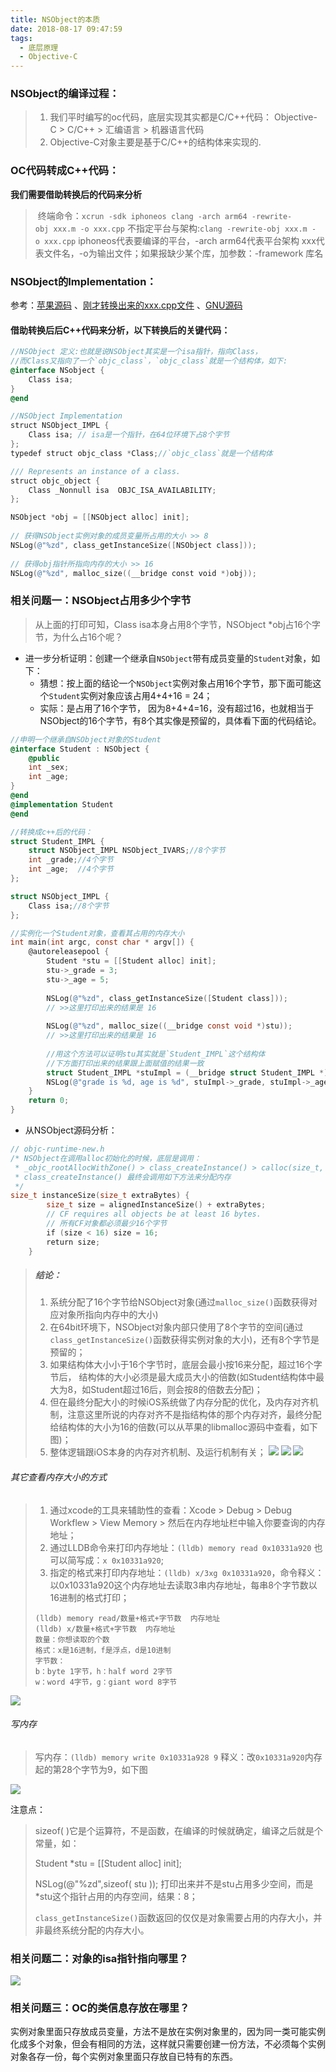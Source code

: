 ```yaml
---
title: NSObject的本质
date: 2018-08-17 09:47:59
tags: 
  - 底层原理
  - Objective-C
---
```

### NSObject的编译过程：

> 1. 我们平时编写的oc代码，底层实现其实都是C/C++代码：
>    Objective-C > C/C++ > 汇编语言 > 机器语言代码
> 2. Objective-C对象主要是基于C/C++的结构体来实现的.

### OC代码转成C++代码：

**我们需要借助转换后的代码来分析**

>  终端命令：`xcrun -sdk iphoneos clang -arch arm64 -rewrite-obj xxx.m -o xxx.cpp`
>  不指定平台与架构:`clang -rewrite-obj xxx.m -o xxx.cpp`
>  iphoneos代表要编译的平台，-arch arm64代表平台架构 xxx代表文件名，-o为输出文件；如果报缺少某个库，加参数：-framework 库名

### NSObject的Implementation：

参考：[苹果源码](https://opensource.apple.com/tarballs) 、[刚才转换出来的xxx.cpp文件](xxx.cpp) 、[GNU源码](http://www.gnu.org/software/libc/)

#### 借助转换后后C++代码来分析，以下转换后的关键代码：

```objective-c
//NSObject 定义:也就是说NSObject其实是一个isa指针，指向Class，
//而Class又指向了一个`objc_class`，`objc_class`就是一个结构体，如下:
@interface NSobject {
    Class isa;
}
@end

//NSObject Implementation
struct NSObject_IMPL {
    Class isa; // isa是一个指针，在64位环境下占8个字节
};
typedef struct objc_class *Class;//`objc_class`就是一个结构体

/// Represents an instance of a class.
struct objc_object {
    Class _Nonnull isa  OBJC_ISA_AVAILABILITY;
};

NSObject *obj = [[NSObject alloc] init];
        
// 获得NSObject实例对象的成员变量所占用的大小 >> 8
NSLog(@"%zd", class_getInstanceSize([NSObject class]));
        
// 获得obj指针所指向内存的大小 >> 16
NSLog(@"%zd", malloc_size((__bridge const void *)obj));
```

### 相关问题一：NSObject占用多少个字节

> 从上面的打印可知，Class isa本身占用8个字节，NSObject *obj占16个字节，为什么占16个呢？

- 进一步分析证明：创建一个继承自`NSObject`带有成员变量的`Student`对象，如下：
  - 猜想：按上面的结论一个`NSObject`实例对象占用16个字节，那下面可能这个`Student`实例对象应该占用4+4+16 = 24；
  - 实际：是占用了16个字节， 因为8+4+4=16，没有超过16，也就相当于NSObject的16个字节，有8个其实像是预留的，具体看下面的代码结论。

```objective-c
//申明一个继承自NSObject对象的Student
@interface Student : NSObject {	
    @public
    int _sex;
    int _age;
}
@end
@implementation Student
@end

//转换成c++后的代码：
struct Student_IMPL {
    struct NSObject_IMPL NSObject_IVARS;//8个字节
    int _grade;//4个字节
    int _age;  //4个字节
};

struct NSObject_IMPL {
    Class isa;//8个字节
};

//实例化一个Student对象，查看其占用的内存大小
int main(int argc, const char * argv[]) {
    @autoreleasepool {
        Student *stu = [[Student alloc] init];
        stu->_grade = 3;
        stu->_age = 5;
        
        NSLog(@"%zd", class_getInstanceSize([Student class]));
        // >>这里打印出来的结果是 16
        
        NSLog(@"%zd", malloc_size((__bridge const void *)stu));
        // >>这里打印出来的结果是 16
        
        //用这个方法可以证明stu其实就是`Student_IMPL`这个结构体
        //下方面打印出来的结果跟上面赋值的结果一致
        struct Student_IMPL *stuImpl = (__bridge struct Student_IMPL *)stu;
        NSLog(@"grade is %d, age is %d", stuImpl->_grade, stuImpl->_age);
    }
    return 0;
}
```

- 从NSObject源码分析：

```c++
// objc-runtime-new.h
/* NSObject在调用alloc初始化的时候，底层是调用：
 * _objc_rootAllocWithZone() > class_createInstance() > calloc(size_t, size_t)
 * class_createInstance() 最终会调用如下方法来分配内存
 */
size_t instanceSize(size_t extraBytes) {
        size_t size = alignedInstanceSize() + extraBytes;
        // CF requires all objects be at least 16 bytes.
     	// 所有CF对象都必须最少16个字节
        if (size < 16) size = 16;
        return size;
    }
```

> ##### 结论：
>
> 1. 系统分配了16个字节给NSObject对象(通过`malloc_size()`函数获得对应对象所指向内存中的大小)
> 2. 在64bit环境下，NSObject对象内部只使用了8个字节的空间(通过`class_getInstanceSize()`函数获得实例对象的大小)，还有8个字节是预留的；
> 3. 如果结构体大小小于16个字节时，底层会最小按16来分配，超过16个字节后， 结构体的大小必须是最大成员大小的倍数(如Student结构体中最大为8，如Student超过16后，则会按8的倍数去分配)；
> 4. 但在最终分配大小的时候iOS系统做了内存分配的优化，及内存对齐机制，注意这里所说的内存对齐不是指结构体的那个内存对齐，最终分配给结构体的大小为16的倍数(可以从苹果的libmalloc源码中查看，如下图)；
> 5. 整体逻辑跟iOS本身的内存对齐机制、及运行机制有关；
>    ![](https://blogimage-1257063273.cos.ap-guangzhou.myqcloud.com/NSObject_libmalloc1.png)
>    ![](https://blogimage-1257063273.cos.ap-guangzhou.myqcloud.com/NSObject_libmalloc2.png)
>    ![](https://blogimage-1257063273.cos.ap-guangzhou.myqcloud.com/NSObject_libmalloc3.png)

###### 其它查看内存大小的方式

> 1. 通过xcode的工具来辅助性的查看：Xcode > Debug > Debug Workflew > View Memory > 然后在内存地址栏中输入你要查询的内存地址；
> 2. 通过LLDB命令来打印内存地址：`(lldb) memory read 0x10331a920` 也可以简写成：`x 0x10331a920`;
> 3. 指定的格式来打印内存地址：`(lldb) x/3xg 0x10331a920`，命令释义：以0x10331a920这个内存地址去读取3串内存地址，每串8个字节数以16进制的格式打印；
>
> ```
> (lldb) memory read/数量+格式+字节数  内存地址
> (lldb) x/数量+格式+字节数  内存地址
> 数量：你想读取的个数
> 格式：x是16进制，f是浮点，d是10进制
> 字节数：
> b：byte 1字节，h：half word 2字节
> w：word 4字节，g：giant word 8字节
> ```

![](https://blogimage-1257063273.cos.ap-guangzhou.myqcloud.com/NSObject_lldb_cmd.png)

###### 写内存

> 写内存：`(lldb) memory write 0x10331a928 9`
> 释义：改`0x10331a920`内存起的第28个字节为9，如下图

![](https://blogimage-1257063273.cos.ap-guangzhou.myqcloud.com/NSObject_memory_write.png)

注意点：

> sizeof( )它是个运算符，不是函数，在编译的时候就确定，编译之后就是个常量，如：
>
> Student *stu = [[Student alloc] init];
>
> NSLog(@"%zd",sizeof( stu )); 打印出来并不是stu占用多少空间，而是*stu这个指针占用的内存空间，结果：8；
>
> `class_getInstanceSize()`函数返回的仅仅是对象需要占用的内存大小，并非最终系统分配的内存大小。



### 相关问题二：对象的isa指针指向哪里？

![](https://blogimage-1257063273.cos.ap-guangzhou.myqcloud.com/20180816214104.png)

### 相关问题三：OC的类信息存放在哪里？

实例对象里面只存放成员变量，方法不是放在实例对象里的，因为同一类可能实例化成多个对象，但会有相同的方法，这样就只需要创建一份方法，不必须每个实例对象各存一份，每个实例对象里面只存放自已特有的东西。